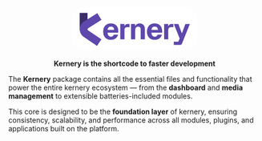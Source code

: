 <div align="center">
  <img src="https://github.com/Kernery/.github/raw/main/kernery-logo-full.jpeg" width="50%" alt="Logo Kernery" style="max-width: 100%; border-radius:28px;">
</div>
<div align="center">
  <p><b>Kernery is the shortcode to faster development</b></p>
</div>

The **Kernery** package contains all the essential files and functionality that power the entire kernery ecosystem — from the **dashboard** and **media management** to extensible batteries-included modules.  

This core is designed to be the **foundation layer** of kernery, ensuring consistency, scalability, and performance across all modules, plugins, and applications built on the platform.  
